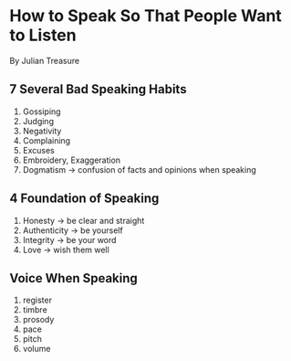 # How to Speak So That People Want to Listen
By Julian Treasure  
## 7 Several Bad Speaking Habits  
1) Gossiping
2) Judging
3) Negativity
4) Complaining
5) Excuses
6) Embroidery, Exaggeration
7) Dogmatism -> confusion of facts and opinions when speaking
## 4 Foundation of Speaking
1) Honesty -> be clear and straight
2) Authenticity -> be yourself
3) Integrity -> be your word
4) Love -> wish them well
## Voice When Speaking
1) register
2) timbre
3) prosody
4) pace
5) pitch
6) volume

